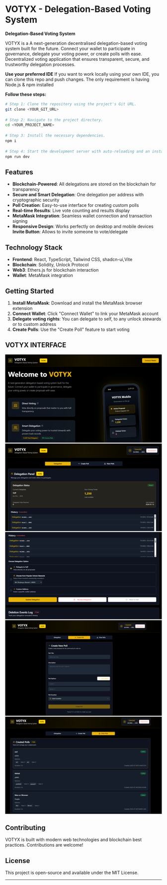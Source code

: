 # VOTYX - Delegation-Based Voting System

**Delegation-Based Voting System**

VOTYX is a A next-generation decentralised delegation-based voting system built for the future. Connect your wallet to participate in governance, delegate your voting power, or create polls with ease. Decentralized voting application that ensures transparent, secure, and trustworthy delegation processes.

**Use your preferred IDE**
If you want to work locally using your own IDE, you can clone this repo and push changes.
The only requirement is having Node.js & npm installed 

**Follow these steps:**
```sh
# Step 1: Clone the repository using the project's Git URL.
git clone <YOUR_GIT_URL>

# Step 2: Navigate to the project directory.
cd <YOUR_PROJECT_NAME>

# Step 3: Install the necessary dependencies.
npm i

# Step 4: Start the development server with auto-reloading and an instant preview.
npm run dev
```
## Features

- **Blockchain-Powered**: All delegations are stored on the blockchain for transparency
- **Secure and Smart Delegation**: One delegation per address with cryptographic security
- **Poll Creation**: Easy-to-use interface for creating custom polls
- **Real-time Results**: Live vote counting and results display
- **MetaMask Integration**: Seamless wallet connection and transaction signing
- **Responsive Design**: Works perfectly on desktop and mobile devices
  **Invite Button**: Allows to invite someone to vote/delegate


## Technology Stack

- **Frontend**: React, TypeScript, Tailwind CSS, shadcn-ui,Vite
- **Blockchain**: Solidity, Unlock Protocol
- **Web3**: Ethers.js for blockchain interaction
- **Wallet**: MetaMask integration

## Getting Started

1. **Install MetaMask**: Download and install the MetaMask browser extension
2. **Connect Wallet**: Click "Connect Wallet" to link your MetaMask account
3. **Delegate voting rights**: You can delegate to self, to any unlock stewards or to custom address                                   
4. **Create Polls**: Use the "Create Poll" feature to start voting


## VOTYX INTERFACE
![Screenshot](./public/Screens/SCREEN%201.png)
![Screenshot](./public/Screens/SCREEN%202.png)
![Screenshot](./public/Screens/SCREEN%203.png)
![Screenshot](./public/Screens/SCREEN%204.png)
![Screenshot](./public/Screens/SCREEN%205.png)



## Contributing

VOTYX is built with modern web technologies and blockchain best practices. Contributions are welcome!

## License

This project is open-source and available under the MIT License.

---


